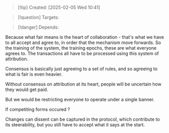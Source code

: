 
>[!tip] Created: [2025-02-05 Wed 10:41]

>[!question] Targets: 

>[!danger] Depends: 

Because what fair means is the heart of collaboration - that's what we have to all accept and agree to, in order that the mechanism move forwards.  So the training of the system, the training epochs, these are what everyone agrees to.  The transactions all have to be processed using this system of attribution.

Consensus is basically just agreeing to a set of rules, and so agreeing to what is fair is even heavier.

Without consensus on attribution at its heart, people will be uncertain how they would get paid.

But we would be restricting everyone to operate under a single banner.

If competiting forms occured ?

Changes can dissent can be captured in the protocol, which contribute to its steerability, but you still have to accept what it says at the start.